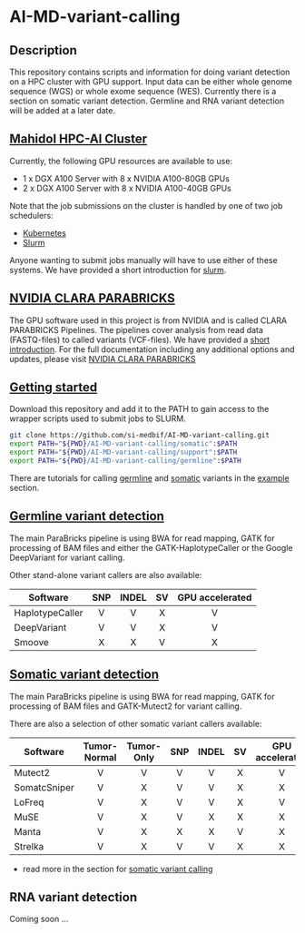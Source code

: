 # AI-MD-variant-calling

## Description

This repository contains scripts and information for doing variant detection on a HPC cluster with GPU support. Input data can be either whole genome sequence (WGS) or whole exome sequence (WES). Currently there is a section on somatic variant detection. Germline and RNA variant detection will be added at a later date.

## [Mahidol HPC-AI Cluster](https://github.com/si-medbif/AI-MD-variant-calling/blob/main/documents/hpc-server.md)

Currently, the following GPU resources are available to use:
* 1 x DGX A100 Server with 8 x NVIDIA A100-80GB GPUs
* 2 x DGX A100 Server with 8 x NVIDIA A100-40GB GPUs

Note that the job submissions on the cluster is handled by one of two job schedulers:
* [Kubernetes](https://kubernetes.io/docs/tutorials/)
* [Slurm](https://slurm.schedmd.com/quickstart.html)

Anyone wanting to submit jobs manually will have to use either of these systems. We have provided a short introduction for [slurm](https://github.com/si-medbif/AI-MD-variant-calling/documents/slurm.md).

## [NVIDIA CLARA PARABRICKS](https://docs.nvidia.com/clara/parabricks/3.7.0/index.html)

The GPU software used in this project is from NVIDIA and is called CLARA PARABRICKS Pipelines. The pipelines cover analysis from read data (FASTQ-files) to called variants (VCF-files). We have provided a [short introduction](https://github.com/si-medbif/AI-MD-variant-calling/blob/main/documents/parabricks.md#nvidia-clara-parabricks). For the full documentation including any additional options and updates, please visit [NVIDIA CLARA PARABRICKS](https://docs.nvidia.com/clara/parabricks/3.7.0/index.html)

## [Getting started](https://github.com/si-medbif/AI-MD-variant-calling/example/tutorial.md)

Download this repository and add it to the PATH to gain access to the wrapper scripts used to submit jobs to SLURM.
```bash
git clone https://github.com/si-medbif/AI-MD-variant-calling.git
export PATH="${PWD}/AI-MD-variant-calling/somatic":$PATH
export PATH="${PWD}/AI-MD-variant-calling/support":$PATH
export PATH="${PWD}/AI-MD-variant-calling/germline":$PATH
```

There are tutorials for calling [germline](https://github.com/si-medbif/AI-MD-variant-calling/blob/main/example/tutorial_germline.md#step-by-step-tutorial-to-analyse-an-example-wes-dataset-from-a-first-time-perspective) and [somatic](https://github.com/si-medbif/AI-MD-variant-calling/blob/main/example/tutorial.md#step-by-step-tutorial-to-analyse-an-example-wes-dataset-from-a-first-time-perspective) variants in the [example](https://github.com/si-medbif/AI-MD-variant-calling/tree/main/example#example-scripts-and-data-sets) section.

## [Germline variant detection](https://github.com/si-medbif/AI-MD-variant-calling/tree/main/germline#germline-variant-detection)

The main ParaBricks pipeline is using BWA for read mapping, GATK for processing of BAM files and either the GATK-HaplotypeCaller or the Google DeepVariant for variant calling.

Other stand-alone variant callers are also available:

| Software     |  SNP | INDEL |  SV  | GPU accelerated |
| ------------ |  :-: | :---: | :--: | :-------------: |
| HaplotypeCaller |  V   | V     | X    | V               |
| DeepVariant  |  V   | V     | X    | V               |
| Smoove       |  X   | X     | V    | X               |

## [Somatic variant detection](https://github.com/si-medbif/AI-MD-variant-calling/tree/main/somatic#somatic-variant-detection)

The main ParaBricks pipeline is using BWA for read mapping, GATK for processing of BAM files and GATK-Mutect2 for variant calling.

There are also a selection of other somatic variant callers available:

| Software     | Tumor-Normal | Tumor-Only | SNP | INDEL |  SV  | GPU accelerated |
| ------------ | :----------: | :--------: | :-: | :---: | :--: | :-------------: |
| Mutect2      | V            | V          | V   | V     | X    | V               |
| SomatcSniper | V            | X          | V   | V     | X    | X               |
| LoFreq       | V            | X          | V   | V     | X    | V               |
| MuSE         | V            | X          | V   | X     | X    | X               |
| Manta        | V            | X          | X   | X     | V    | X               |
| Strelka      | V            | X          | V   | V     | X    | X               |

- read more in the section for [somatic variant calling](https://github.com/si-medbif/AI-MD-variant-calling/tree/main/somatic#somatic-variant-detection)

## RNA variant detection

Coming soon ...
